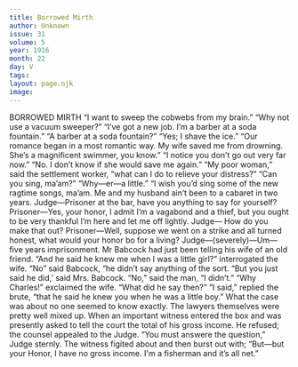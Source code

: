 ```yaml
---
title: Borrowed Mirth
author: Unknown
issue: 31
volume: 5
year: 1916
month: 22
day: V
tags:
layout: page.njk
image:
---
```

BORROWED MIRTH       “I want to sweep the cobwebs from my brain.”    “Why not use a vacuum sweeper?”       “I’ve got a new job. I’m a barber at a soda fountain.”    “A barber at a soda fountain?”   “Yes; I shave the ice.”       “Our romance began in a most romantic way. My wife saved me from drowning. She’s a magnificent swimmer, you know.”    “I notice you don’t go out very far now.”    “No. I don’t know if she would save me again.”       “My poor woman,” said the settlement worker, “what can I do to relieve your distress?”    “Can you sing, ma’am?”    “Why—er—a little.”   “I wish you’d sing some of the new ragtime songs, ma’am. Me and my husband ain’t been to a cabaret in two years.       Judge—Prisoner at the bar, have you anything to say for yourself?    Prisoner—Yes, your honor, I admit I’m a vagabond and a thief, but you ought to be very thankful I’m here and let me off lightly.    Judge— How do you make that out?    Prisoner—Well, suppose we went on a strike and all turned honest, what would your honor bo for a living?    Judge—(severely)—Um—five years imprisonment.       Mr Babcock had just been telling his wife of an old friend.    “And he said he knew me when I was a little girl?” interrogated the wife.    “No” said Babcock, “he didn’t say anything of the sort.    “But you just said he did,’ said Mrs. Babcock.    “No,” said the man, “I didn’t.”    “Why Charles!” exclaimed the wife. “What did he say then?”    “I said,” replied the brute, “that he said he knew you when he was a little boy.”       What the case was about no one seemed to know exactly. The lawyers themselves were pretty well mixed up.    When an important witness entered the box and was presently asked to tell the court the total of his gross income.    He refused; the counsel appealed to the Judge.    “You must answere the question,” Judge sternly.    The witness figited about and then burst out with;    “But—but your Honor, I have no gross income. I'm a fisherman and it’s all net.” 

